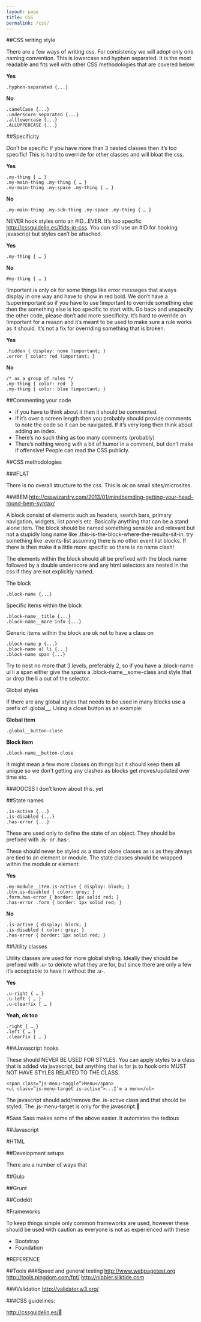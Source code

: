 ```yaml
---
layout: page
title: CSS
permalink: /css/
---
```



##CSS writing style

There are a few ways of writing css. For consistency we will adopt only one naming convention. This is lowercase and hyphen separated. It is the most readable and fits well with other CSS methodologies that are covered below.

**Yes**

    .hyphen-separated {...}

**No**

    .camelCase {...}
    .underscore_separated {...}
    .alllowercase {...}
    .ALLUPPERCASE {...}

##Specificity

Don’t be specific If you have more than 3 nested classes then it’s too specific! This is hard to override for other classes and will bloat the css. 

**Yes**

    .my-thing { … }
    .my-main-thing .my-thing { … }
    .my-main-thing .my-space .my-thing { … }

**No**

    .my-main-thing .my-sub-thing .my-space .my-thing { … }

NEVER hook styles onto an #ID...EVER. It’s too specific http://cssguidelin.es/#ids-in-css. You can still use an #ID for hooking javascript but styles can’t be attached.

**Yes**

    .my-thing { … }

**No**

    #my-thing { … }

!important is only ok for some things like error messages that always display in one way and have to show in red bold. We don’t have a !superimportant so if you have to use !important to override something else then the something else is too specific to start with. Go back and unspecify the other code, please don’t add more specificity. It’s hard to override an !important for a reason and it’s meant to be used to make sure a rule works as it should. It’s not a fix for overriding something that is broken. 

**Yes**

    .hidden { display: none !important; }
    .error { color: red !important; }

**No**
    
    /* as a group of rules */
    .my-thing { color: red  }
    .my-thing { color: blue !important; }

##Commenting your code

- If you have to think about it then it should be commented.
- If it’s over a screen length then you probably should provide comments to note the code so it can be navigated. If it’s very long then think about adding an index.
- There’s no such thing as too many comments (probably)
- There’s nothing wrong with a bit of humor in a comment, but don’t make if offensive! People can read the CSS publicly.

##CSS methodologies

###FLAT

There is no overall structure to the css. This is ok on small sites/microsites. 


###BEM
http://csswizardry.com/2013/01/mindbemding-getting-your-head-round-bem-syntax/

A block consist of elements such as headers, search bars, primary navigation, widgets, list panels etc. Basically anything that can be a stand alone item. The block should be named something sensible and relevant but not a stupidly long name like .this-is-the-block-where-the-results-sit-in. try something like .events-list assuming there is no other event list blocks. If there is then make it a little more specific so there is no name clash!

The elements within the block should all be prefixed with the block name followed by a double underscore and any html selectors are nested in the css if they are not explicitly named.

The block

    .block-name {...}
 
Specific items within the block

    .block-name__title {...}
    .block-name__more-info {...}

Generic items within the block are ok not to have a class on

    .block-name p {...}
    .block-name ul li {...}
    .block-name span {...}

Try to nest no more that 3 levels, preferably 2, so if you have a .block-name ul li a span either give the spans a .block-name__some-class and style that or drop the li a out of the selector.

Global styles

If there are any global styles that needs to be used in many blocks use a prefix of .global__. Using a close button as an example:

**Global item**

    .global__button-close

**Block item**

    .block-name__button-close

It might mean a few more classes on things but it should keep them all unique so we don't getting any clashes as blocks get moves/updated over time etc.



###OOCSS
I don’t know about this. yet








##State names
 
    .is-active {...}
    .is-disabled {...}
    .has-error {...}

These are used only to define the state of an object. They should be prefixed with .is- or .has-. 

These should never be styled as a stand alone classes as is as they always are tied to an element or module. The state classes should be wrapped within the module or element:



**Yes**

    .my-module__item.is-active { display: block; }
    .btn.is-disabled { color: grey; }
    .form.has-error { border: 1px solid red; }
    .has-error .form { border: 1px solid red; }

**No**

    .is-active { display: block; }
    .is-disabled { color: grey; }
    .has-error { border: 1px solid red; }

##Utility classes

Utility classes are used for more global styling. Ideally they should be prefixed with .u- to denote what they are for, but since there are only a few it’s acceptable to have it without the .u-. 

**Yes**

    .u-right { … }
    .u-left { … }
    .u-clearfix { … }

**Yeah, ok too**

    .right { … }
    .left { … }
    .clearfix { … }

###Javascript hooks

These should NEVER BE USED FOR STYLES. You can apply styles to a class that is added via javascript, but anything that is for js to hook onto MUST NOT HAVE STYLES RELATED TO THE CLASS.

    <span class=”js-menu-toggle”>Menu</span>
    <ul class=”js-menu-target is-active”>...I’m a menu</ul>

The javascript should add/remove the .is-active class and that should be styled. The .js-menu-target is only for the javascript.

#Sass
Sass makes some of the above easier. It automates the tedious

##Javascript

#HTML

##Development setups

There are a number of ways that 

##Gulp

##Grunt

##Codekit


#Frameworks

To keep things simple only common frameworks are used, however these should be used with caution as everyone is not as experienced with these

- Bootstrap
- Foundation 

#REFERENCE

##Tools
###Speed and general testing
http://www.webpagetest.org
http://tools.pingdom.com/fpt/
http://nibbler.silktide.com

###Validation
http://validator.w3.org/


###CSS guidelines:

http://cssguidelin.es/
